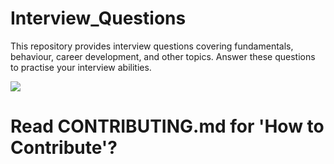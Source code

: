 # Interview_Questions

This repository  provides interview questions covering fundamentals, behaviour, career development, and other topics. Answer these questions to practise your interview abilities.

[![](https://blog-consumer.glassdoor.com/app/uploads/sites/2/1000X439_Most-Common-Interview-Questions-1-1024x450.png)](https://blog-consumer.glassdoor.com/app/uploads/sites/2/1000X439_Most-Common-Interview-Questions-1-1024x450.png)


# Read CONTRIBUTING.md for 'How to Contribute'?

